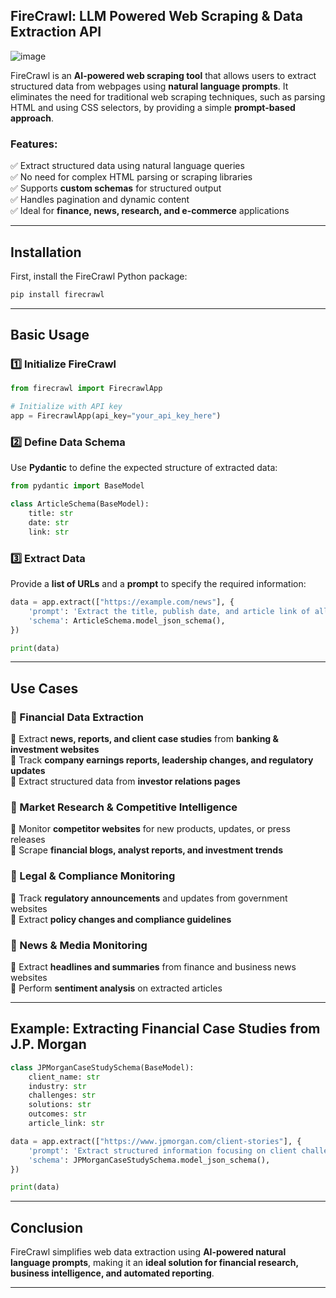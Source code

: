 ## **FireCrawl: LLM Powered Web Scraping & Data Extraction API**  

![image](https://github.com/user-attachments/assets/faf57a6d-c36b-4c66-9015-ea4d7e772624)


FireCrawl is an **AI-powered web scraping tool** that allows users to extract structured data from webpages using **natural language prompts**. It eliminates the need for traditional web scraping techniques, such as parsing HTML and using CSS selectors, by providing a simple **prompt-based approach**.

### **Features:**  
✅ Extract structured data using natural language queries  
✅ No need for complex HTML parsing or scraping libraries  
✅ Supports **custom schemas** for structured output  
✅ Handles pagination and dynamic content  
✅ Ideal for **finance, news, research, and e-commerce** applications  

---

## **Installation**  

First, install the FireCrawl Python package:  

```bash
pip install firecrawl
```

---

## **Basic Usage**  

### **1️⃣ Initialize FireCrawl**  

```python
from firecrawl import FirecrawlApp

# Initialize with API key
app = FirecrawlApp(api_key="your_api_key_here")
```

### **2️⃣ Define Data Schema**  

Use **Pydantic** to define the expected structure of extracted data:  

```python
from pydantic import BaseModel

class ArticleSchema(BaseModel):
    title: str
    date: str
    link: str
```

### **3️⃣ Extract Data**  

Provide a **list of URLs** and a **prompt** to specify the required information:  

```python
data = app.extract(["https://example.com/news"], {
    'prompt': 'Extract the title, publish date, and article link of all financial news articles.',
    'schema': ArticleSchema.model_json_schema(),
})

print(data)
```

---

## **Use Cases**  

### **📌 Financial Data Extraction**  
🔹 Extract **news, reports, and client case studies** from **banking & investment websites**  
🔹 Track **company earnings reports, leadership changes, and regulatory updates**  
🔹 Extract structured data from **investor relations pages**  

### **📌 Market Research & Competitive Intelligence**  
🔹 Monitor **competitor websites** for new products, updates, or press releases  
🔹 Scrape **financial blogs, analyst reports, and investment trends**  

### **📌 Legal & Compliance Monitoring**  
🔹 Track **regulatory announcements** and updates from government websites  
🔹 Extract **policy changes and compliance guidelines**  

### **📌 News & Media Monitoring**  
🔹 Extract **headlines and summaries** from finance and business news websites  
🔹 Perform **sentiment analysis** on extracted articles  

---

## **Example: Extracting Financial Case Studies from J.P. Morgan**  

```python
class JPMorganCaseStudySchema(BaseModel):
    client_name: str
    industry: str
    challenges: str
    solutions: str
    outcomes: str
    article_link: str

data = app.extract(["https://www.jpmorgan.com/client-stories"], {
    'prompt': 'Extract structured information focusing on client challenges, solutions, and outcomes.',
    'schema': JPMorganCaseStudySchema.model_json_schema(),
})

print(data)
```

---

## **Conclusion**  

FireCrawl simplifies web data extraction using **AI-powered natural language prompts**, making it an **ideal solution for financial research, business intelligence, and automated reporting**.  

---

